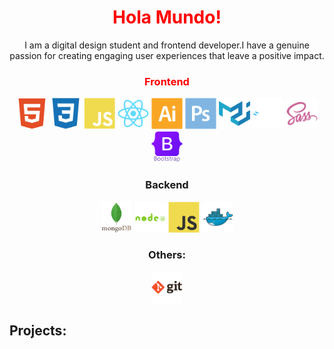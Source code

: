 <h1 align="center" color="red"><span style="color:red">Hola Mundo!</span></h1>
<p  align="center">I am a digital design student and frontend developer.I have a genuine passion for creating engaging user experiences that leave a positive impact. </p>


<div  align="center">
  
<h3 style="color:red">Frontend</h3>
<img src="https://github.com/devicons/devicon/blob/master/icons/html5/html5-plain.svg" width="50" height="50"/>
<img src="https://github.com/devicons/devicon/blob/master/icons/css3/css3-plain.svg" width="50" height="50"/>
<img src="https://github.com/devicons/devicon/blob/master/icons/javascript/javascript-plain.svg" width="50" height="50"/>
<img src="https://github.com/devicons/devicon/blob/master/icons/react/react-original.svg" width="50" height="50"/>
<img src="https://github.com/devicons/devicon/blob/master/icons/illustrator/illustrator-plain.svg" width="50" height="50"/>
<img src="https://github.com/devicons/devicon/blob/master/icons/photoshop/photoshop-plain.svg" width="50" height="50"/>
<img src="https://github.com/devicons/devicon/blob/master/icons/materialui/materialui-original.svg" width="50" height="50"/>
<img src="https://github.com/devicons/devicon/blob/master/icons/tailwindcss/tailwindcss-original-wordmark.svg" width="50" height="50"/>
<img src="https://github.com/devicons/devicon/blob/master/icons/sass/sass-original.svg" width="50" height="50"/>
<img src="https://github.com/devicons/devicon/blob/master/icons/bootstrap/bootstrap-original-wordmark.svg" width="50" height="50"/>

<h3  font-weight="bold">Backend</h3>
<img src="https://github.com/devicons/devicon/blob/master/icons/mongodb/mongodb-original-wordmark.svg" width="50" height="50"/>
<img src="https://github.com/devicons/devicon/blob/master/icons/nodejs/nodejs-plain-wordmark.svg" width="50" height="50"/>
<img src="https://github.com/devicons/devicon/blob/master/icons/javascript/javascript-original.svg" width="50" height="50"/>
<img src="https://github.com/devicons/devicon/blob/master/icons/docker/docker-original.svg" width="50" height="50"/>


<h3>Others:</h3>

<img src="https://github.com/devicons/devicon/blob/master/icons/git/git-original-wordmark.svg" width="50" height="50"/>


</div>

<h2>Projects: </h2>




<!--
**Domikel/Domikel** is a ✨ _special_ ✨ repository because its `README.md` (this file) appears on your GitHub profile.

Here are some ideas to get you started:

- 🔭 I’m currently working on ...
- 🌱 I’m currently learning ...
- 👯 I’m looking to collaborate on ...
- 🤔 I’m looking for help with ...
- 💬 Ask me about ...
- 📫 How to reach me: ...
- 😄 Pronouns: ...
- ⚡ Fun fact: ...
-->
